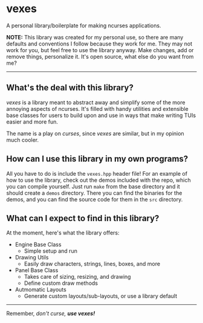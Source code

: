 # vexes

A personal library/boilerplate for making ncurses applications.

__NOTE:__ This library was created for my personal use, so there are many
defaults and conventions I follow because they work for me. They may not work
for you, but feel free to use the library anyway. Make changes, add or remove
things, personalize it. It's open source, what else do you want from me?

------------------------------------------------------------------------------

## What's the deal with this library?

_vexes_ is a library meant to abstract away and simplify some of the more
annoying aspects of ncurses. It's filled with handy utilities and extensible
base classes for users to build upon and use in ways that make writing TUIs
easier and more fun.

The name is a play on _curses_, since _vexes_ are similar, but in my opinion
much cooler.

## How can I use this library in my own programs?

All you have to do is include the `vexes.hpp` header file! For an example of
how to use the library, check out the demos included with the repo, which you
can compile yourself. Just run `make` from the base directory and it should
create a `demos` directory. There you can find the binaries for the demos,
and you can find the source code for them in the `src` directory.

## What can I expect to find in this library?

At the moment, here's what the library offers:

- Engine Base Class
    - Simple setup and run
- Drawing Utils
    - Easily draw characters, strings, lines, boxes, and more
- Panel Base Class
    - Takes care of sizing, resizing, and drawing
    - Define custom draw methods
- Autmomatic Layouts
    - Generate custom layouts/sub-layouts, or use a library default

------------------------------------------------------------------------------

Remember, _don't curse,_ ___use vexes!___

